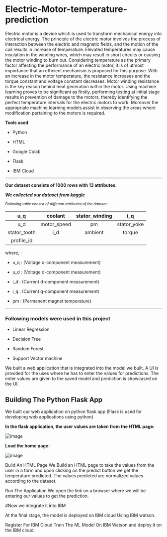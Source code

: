 # Electric-Motor-temperature-prediction

Electric motor is a device which is used to transform mechanical energy into electrical energy.
The principle of the electric motor involves the process of interaction between the
electric and magnetic fields, and the motion of the coil results in increase of temperature.
Elevated temperatures may cause insulation in the winding wires, which may result in short
circuits or causing the motor winding to burn out.
Considering temperature as the primary factor affecting the performance of an electric
motor, it is of utmost importance that an efficient mechanism is proposed for this
purpose. With an increase in the motor temperature, the resistance increases and the
torque constant and voltage constant decreases. Motor winding resistance is the key
reason behind heat generation within the motor. Using machine learning proves to be
significant as firstly, performing testing at initial stage results in prevention of damage to
the motors, thereby identifying the perfect temperature intervals for the electric motors to
work. Moreover the appropriate machine learning models assist in observing the areas
where modification pertaining to the motors is required.


**Tools used**

- Python 
* HTML
+ Google Colab
- Flask
* IBM Cloud

<hr>

**Our dataset consists of 1000 rows with 13 attributes.**

***We collected our dataset from [kaggle](https://www.kaggle.com/datasets/wkirgsn/electric-motor-temperature)***

<sub>_Following table consist of different attributes of the dataset:_</sub>

|  u_q | coolant | stator_winding | i_q |
| :---: | :---: | :---: | :---: |
| u_d | motor_speed | pm | stator_yoke |
| stator_tooth  | i_d | ambient | torque |
| profile_id |

where, : 

- u_q : (Voltage q-component measurement)
* u_d : (Voltage d-component measurement)
+ i_d : (Current d-component measurement)
- i_q : (Current q-component measurement)
* pm : (Permanent magnet temperature)

<hr>

### Following models were used in this project

- Linear Regression
* Decision Tree
+ Random Forest
- Support Vector machine


We built a web application that is integrated into the model we built. A UI is provided for the uses where he has to enter the values for predictions. The enter values are given to the saved model and prediction is showcased on the UI.


## Building The Python Flask App

We built our web application on python flask app (Flask is used for developing web applications using python)

**In the flask application, the user values are taken from the HTML page:**

![image](https://user-images.githubusercontent.com/105945382/211164655-bed747aa-a26f-4ef1-a268-773bb4906ba7.png)

**Load the home page:**

![image](https://user-images.githubusercontent.com/105945382/211164779-6814cada-17ca-4ed2-b1e8-a1fc48f6b12c.png)




Build An HTML Page 
 We Build an HTML page to take the values from the user in a form and upon clicking on the predict button we get the temperature predicted. The values predicted are normalized values according to the dataset.
 
Run The Application
 We open the link on a browser where we will be entering our values to get the prediction.

#Now we integrate it into IBM 

At the final stage, the model is deployed on IBM cloud Using IBM watson.


 Register For IBM Cloud
 Train The ML Model On IBM Watson and deploy it on the IBM cloud.

